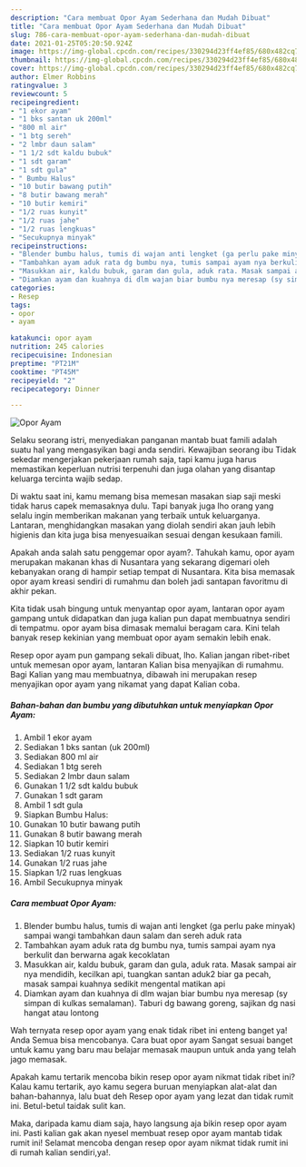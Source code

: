 ```yaml
---
description: "Cara membuat Opor Ayam Sederhana dan Mudah Dibuat"
title: "Cara membuat Opor Ayam Sederhana dan Mudah Dibuat"
slug: 786-cara-membuat-opor-ayam-sederhana-dan-mudah-dibuat
date: 2021-01-25T05:20:50.924Z
image: https://img-global.cpcdn.com/recipes/330294d23ff4ef85/680x482cq70/opor-ayam-foto-resep-utama.jpg
thumbnail: https://img-global.cpcdn.com/recipes/330294d23ff4ef85/680x482cq70/opor-ayam-foto-resep-utama.jpg
cover: https://img-global.cpcdn.com/recipes/330294d23ff4ef85/680x482cq70/opor-ayam-foto-resep-utama.jpg
author: Elmer Robbins
ratingvalue: 3
reviewcount: 5
recipeingredient:
- "1 ekor ayam"
- "1 bks santan uk 200ml"
- "800 ml air"
- "1 btg sereh"
- "2 lmbr daun salam"
- "1 1/2 sdt kaldu bubuk"
- "1 sdt garam"
- "1 sdt gula"
- " Bumbu Halus"
- "10 butir bawang putih"
- "8 butir bawang merah"
- "10 butir kemiri"
- "1/2 ruas kunyit"
- "1/2 ruas jahe"
- "1/2 ruas lengkuas"
- "Secukupnya minyak"
recipeinstructions:
- "Blender bumbu halus, tumis di wajan anti lengket (ga perlu pake minyak) sampai wangi tambahkan daun salam dan sereh aduk rata"
- "Tambahkan ayam aduk rata dg bumbu nya, tumis sampai ayam nya berkulit dan berwarna agak kecoklatan"
- "Masukkan air, kaldu bubuk, garam dan gula, aduk rata. Masak sampai air nya mendidih, kecilkan api, tuangkan santan aduk2 biar ga pecah, masak sampai kuahnya sedikit mengental matikan api"
- "Diamkan ayam dan kuahnya di dlm wajan biar bumbu nya meresap (sy simpan di kulkas semalaman). Taburi dg bawang goreng, sajikan dg nasi hangat atau lontong"
categories:
- Resep
tags:
- opor
- ayam

katakunci: opor ayam 
nutrition: 245 calories
recipecuisine: Indonesian
preptime: "PT21M"
cooktime: "PT45M"
recipeyield: "2"
recipecategory: Dinner

---
```



![Opor Ayam](https://img-global.cpcdn.com/recipes/330294d23ff4ef85/680x482cq70/opor-ayam-foto-resep-utama.jpg)

Selaku seorang istri, menyediakan panganan mantab buat famili adalah suatu hal yang mengasyikan bagi anda sendiri. Kewajiban seorang ibu Tidak sekedar mengerjakan pekerjaan rumah saja, tapi kamu juga harus memastikan keperluan nutrisi terpenuhi dan juga olahan yang disantap keluarga tercinta wajib sedap.

Di waktu  saat ini, kamu memang bisa memesan masakan siap saji meski tidak harus capek memasaknya dulu. Tapi banyak juga lho orang yang selalu ingin memberikan makanan yang terbaik untuk keluarganya. Lantaran, menghidangkan masakan yang diolah sendiri akan jauh lebih higienis dan kita juga bisa menyesuaikan sesuai dengan kesukaan famili. 



Apakah anda salah satu penggemar opor ayam?. Tahukah kamu, opor ayam merupakan makanan khas di Nusantara yang sekarang digemari oleh kebanyakan orang di hampir setiap tempat di Nusantara. Kita bisa memasak opor ayam kreasi sendiri di rumahmu dan boleh jadi santapan favoritmu di akhir pekan.

Kita tidak usah bingung untuk menyantap opor ayam, lantaran opor ayam gampang untuk didapatkan dan juga kalian pun dapat membuatnya sendiri di tempatmu. opor ayam bisa dimasak memalui beragam cara. Kini telah banyak resep kekinian yang membuat opor ayam semakin lebih enak.

Resep opor ayam pun gampang sekali dibuat, lho. Kalian jangan ribet-ribet untuk memesan opor ayam, lantaran Kalian bisa menyajikan di rumahmu. Bagi Kalian yang mau membuatnya, dibawah ini merupakan resep menyajikan opor ayam yang nikamat yang dapat Kalian coba.

<!--inarticleads1-->

##### Bahan-bahan dan bumbu yang dibutuhkan untuk menyiapkan Opor Ayam:

1. Ambil 1 ekor ayam
1. Sediakan 1 bks santan (uk 200ml)
1. Sediakan 800 ml air
1. Sediakan 1 btg sereh
1. Sediakan 2 lmbr daun salam
1. Gunakan 1 1/2 sdt kaldu bubuk
1. Gunakan 1 sdt garam
1. Ambil 1 sdt gula
1. Siapkan  Bumbu Halus:
1. Gunakan 10 butir bawang putih
1. Gunakan 8 butir bawang merah
1. Siapkan 10 butir kemiri
1. Sediakan 1/2 ruas kunyit
1. Gunakan 1/2 ruas jahe
1. Siapkan 1/2 ruas lengkuas
1. Ambil Secukupnya minyak




<!--inarticleads2-->

##### Cara membuat Opor Ayam:

1. Blender bumbu halus, tumis di wajan anti lengket (ga perlu pake minyak) sampai wangi tambahkan daun salam dan sereh aduk rata
1. Tambahkan ayam aduk rata dg bumbu nya, tumis sampai ayam nya berkulit dan berwarna agak kecoklatan
1. Masukkan air, kaldu bubuk, garam dan gula, aduk rata. Masak sampai air nya mendidih, kecilkan api, tuangkan santan aduk2 biar ga pecah, masak sampai kuahnya sedikit mengental matikan api
1. Diamkan ayam dan kuahnya di dlm wajan biar bumbu nya meresap (sy simpan di kulkas semalaman). Taburi dg bawang goreng, sajikan dg nasi hangat atau lontong




Wah ternyata resep opor ayam yang enak tidak ribet ini enteng banget ya! Anda Semua bisa mencobanya. Cara buat opor ayam Sangat sesuai banget untuk kamu yang baru mau belajar memasak maupun untuk anda yang telah jago memasak.

Apakah kamu tertarik mencoba bikin resep opor ayam nikmat tidak ribet ini? Kalau kamu tertarik, ayo kamu segera buruan menyiapkan alat-alat dan bahan-bahannya, lalu buat deh Resep opor ayam yang lezat dan tidak rumit ini. Betul-betul taidak sulit kan. 

Maka, daripada kamu diam saja, hayo langsung aja bikin resep opor ayam ini. Pasti kalian gak akan nyesel membuat resep opor ayam mantab tidak rumit ini! Selamat mencoba dengan resep opor ayam nikmat tidak rumit ini di rumah kalian sendiri,ya!.

